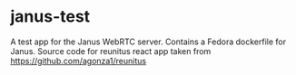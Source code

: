 # janus-test

A test app for the Janus WebRTC server. Contains a Fedora dockerfile for Janus. Source code for reunitus react app taken from 
https://github.com/agonza1/reunitus

